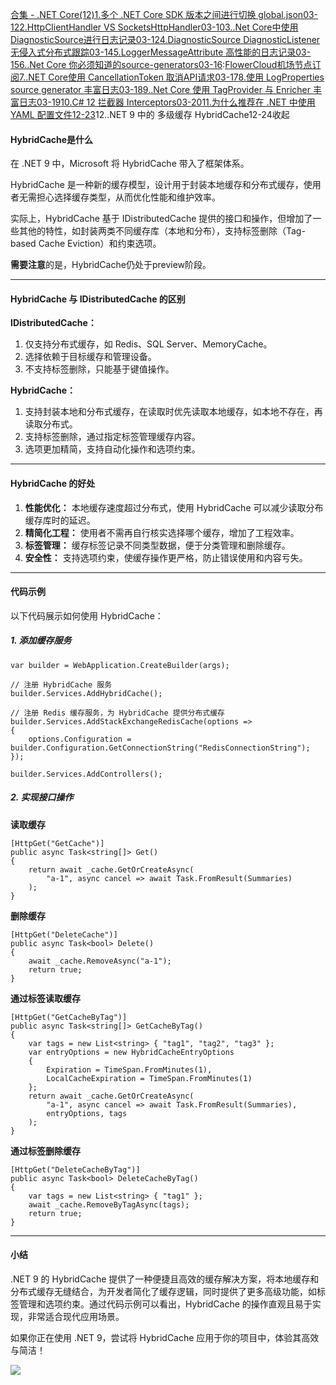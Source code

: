[合集 \- .NET Core(12\)](https://github.com)[1\.多个 .NET Core SDK 版本之间进行切换 global.json03\-12](https://github.com/chenyishi/p/18066796)[2\.HttpClientHandler VS SocketsHttpHandler03\-10](https://github.com/chenyishi/p/18064531)[3\..Net Core中使用DiagnosticSource进行日志记录03\-12](https://github.com/chenyishi/p/18068309)[4\.DiagnosticSource DiagnosticListener 无侵入式分布式跟踪03\-14](https://github.com/chenyishi/p/18071178)[5\.LoggerMessageAttribute 高性能的日志记录03\-15](https://github.com/chenyishi/p/18073599)[6\..Net Core 你必须知道的source\-generators03\-16](https://github.com/chenyishi/p/18073694):[FlowerCloud机场节点订阅](https://dahelaoshi.com)[7\..NET Core使用 CancellationToken 取消API请求03\-17](https://github.com/chenyishi/p/18075600)[8\.使用 LogProperties source generator 丰富日志03\-18](https://github.com/chenyishi/p/18078355)[9\..Net Core 使用 TagProvider 与 Enricher 丰富日志03\-19](https://github.com/chenyishi/p/18081945)[10\.C\# 12 拦截器 Interceptors03\-20](https://github.com/chenyishi/p/18082725)[11\.为什么推荐在 .NET 中使用 YAML 配置文件12\-23](https://github.com/chenyishi/p/18624234)12\..NET 9 中的 多级缓存 HybridCache12\-24收起
#### HybridCache是什么


在 .NET 9 中，Microsoft 将 HybridCache 带入了框架体系。


HybridCache 是一种新的缓存模型，设计用于封装本地缓存和分布式缓存，使用者无需担心选择缓存类型，从而优化性能和维护效率。


实际上，HybridCache 基于 IDistributedCache 提供的接口和操作，但增加了一些其他的特性，如封装两类不同缓存库（本地和分布），支持标签删除（Tag\-based Cache Eviction）和约束选项。


**需要注意**的是，HybridCache仍处于preview阶段。




---


#### HybridCache 与 IDistributedCache 的区别


**IDistributedCache：**


1. 仅支持分布式缓存，如 Redis、SQL Server、MemoryCache。
2. 选择依赖于目标缓存和管理设备。
3. 不支持标签删除，只能基于键值操作。


**HybridCache：**


1. 支持封装本地和分布式缓存，在读取时优先读取本地缓存，如本地不存在，再读取分布式。
2. 支持标签删除，通过指定标签管理缓存内容。
3. 选项更加精简，支持自动化操作和选项约束。



---


#### HybridCache 的好处


1. **性能优化：** 本地缓存速度超过分布式，使用 HybridCache 可以减少读取分布缓存库时的延迟。
2. **精简化工程：** 使用者不需再自行核实选择哪个缓存，增加了工程效率。
3. **标签管理：** 缓存标签记录不同类型数据，便于分类管理和删除缓存。
4. **安全性：** 支持选项约束，使缓存操作更严格，防止错误使用和内容亏失。



---


#### 代码示例


以下代码展示如何使用 HybridCache：


##### 1\. 添加缓存服务



```
var builder = WebApplication.CreateBuilder(args);

// 注册 HybridCache 服务
builder.Services.AddHybridCache();

// 注册 Redis 缓存服务，为 HybridCache 提供分布式缓存
builder.Services.AddStackExchangeRedisCache(options =>
{
    options.Configuration = builder.Configuration.GetConnectionString("RedisConnectionString");
});

builder.Services.AddControllers();
```

##### 2\. 实现接口操作


**读取缓存**



```
[HttpGet("GetCache")]
public async Task<string[]> Get()
{
    return await _cache.GetOrCreateAsync(
        "a-1", async cancel => await Task.FromResult(Summaries)
    );
}

```

**删除缓存**



```
[HttpGet("DeleteCache")]
public async Task<bool> Delete()
{
    await _cache.RemoveAsync("a-1");
    return true;
}

```

**通过标签读取缓存**



```
[HttpGet("GetCacheByTag")]
public async Task<string[]> GetCacheByTag()
{
    var tags = new List<string> { "tag1", "tag2", "tag3" };
    var entryOptions = new HybridCacheEntryOptions
    {
        Expiration = TimeSpan.FromMinutes(1),
        LocalCacheExpiration = TimeSpan.FromMinutes(1)
    };
    return await _cache.GetOrCreateAsync(
        "a-1", async cancel => await Task.FromResult(Summaries),
        entryOptions, tags
    );
}

```

**通过标签删除缓存**



```
[HttpGet("DeleteCacheByTag")]
public async Task<bool> DeleteCacheByTag()
{
    var tags = new List<string> { "tag1" };
    await _cache.RemoveByTagAsync(tags);
    return true;
}

```



---


#### 小结


.NET 9 的 HybridCache 提供了一种便捷且高效的缓存解决方案，将本地缓存和分布式缓存无缝结合，为开发者简化了缓存逻辑，同时提供了更多高级功能，如标签管理和选项约束。通过代码示例可以看出，HybridCache 的操作直观且易于实现，非常适合现代应用场景。


如果你正在使用 .NET 9，尝试将 HybridCache 应用于你的项目中，体验其高效与简洁！


![](https://images.cnblogs.com/cnblogs_com/chenyishi/1348350/o_240408130234_wx.png)

